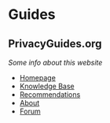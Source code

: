 # Guides

## PrivacyGuides.org

_Some info about this website_&#x20;

* [Homepage](https://www.privacyguides.org/en/dns/#encrypted-dns-proxies)&#x20;
* [Knowledge Base](https://www.privacyguides.org/en/basics/why-privacy-matters/)&#x20;
* [Recommendations](https://www.privacyguides.org/en/tools/)&#x20;
* [About](https://www.privacyguides.org/en/about/)&#x20;
* [Forum](https://discuss.privacyguides.net/)&#x20;
